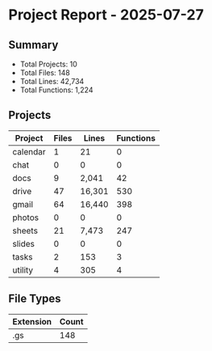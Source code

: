 # Project Report - 2025-07-27

## Summary

- Total Projects: 10
- Total Files: 148
- Total Lines: 42,734
- Total Functions: 1,224

## Projects

| Project | Files | Lines | Functions |
|---------|-------|-------|----------|
| calendar | 1 | 21 | 0 |
| chat | 0 | 0 | 0 |
| docs | 9 | 2,041 | 42 |
| drive | 47 | 16,301 | 530 |
| gmail | 64 | 16,440 | 398 |
| photos | 0 | 0 | 0 |
| sheets | 21 | 7,473 | 247 |
| slides | 0 | 0 | 0 |
| tasks | 2 | 153 | 3 |
| utility | 4 | 305 | 4 |

## File Types

| Extension | Count |
|-----------|-------|
| .gs | 148 |
